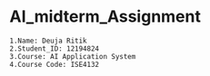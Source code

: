 # AI_midterm_Assignment
```
1.Name: Deuja Ritik
2.Student_ID: 12194824
3.Course: AI Application System
4.Course Code: ISE4132
```
